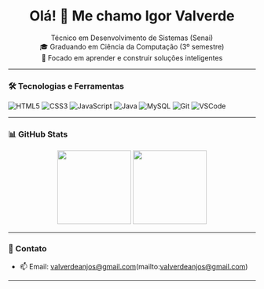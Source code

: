 <h1 align="center">Olá! 👋 Me chamo Igor Valverde</h1>

<p align="center">
  Técnico em Desenvolvimento de Sistemas (Senai) <br>
  🎓 Graduando em Ciência da Computação (3º semestre) <br>
  🚀 Focado em aprender e construir soluções inteligentes
</p>

---

### 🛠️ Tecnologias e Ferramentas

![HTML5](https://img.shields.io/badge/HTML5-E34F26?style=flat&logo=html5&logoColor=white)
![CSS3](https://img.shields.io/badge/CSS3-1572B6?style=flat&logo=css3&logoColor=white)
![JavaScript](https://img.shields.io/badge/JavaScript-F7DF1E?style=flat&logo=javascript&logoColor=black)
![Java](https://img.shields.io/badge/Java-007396?style=flat&logo=java&logoColor=white)
![MySQL](https://img.shields.io/badge/MySQL-4479A1?style=flat&logo=mysql&logoColor=white)
![Git](https://img.shields.io/badge/Git-F05032?style=flat&logo=git&logoColor=white)
![VSCode](https://img.shields.io/badge/VSCode-007ACC?style=flat&logo=visual-studio-code&logoColor=white)

---

### 📊 GitHub Stats

<div align="center">
  <img height="150em" src="https://github-readme-stats.vercel.app/api?username=Igor-Valverde&show_icons=true&theme=radical" />
  <img height="150em" src="https://github-readme-stats.vercel.app/api/top-langs/?username=Igor-Valverde&layout=compact&theme=radical" />
</div>

---

### 💬 Contato

- 📫 Email: valverdeanjos@gmail.com(mailto:valverdeanjos@gmail.com)

---
